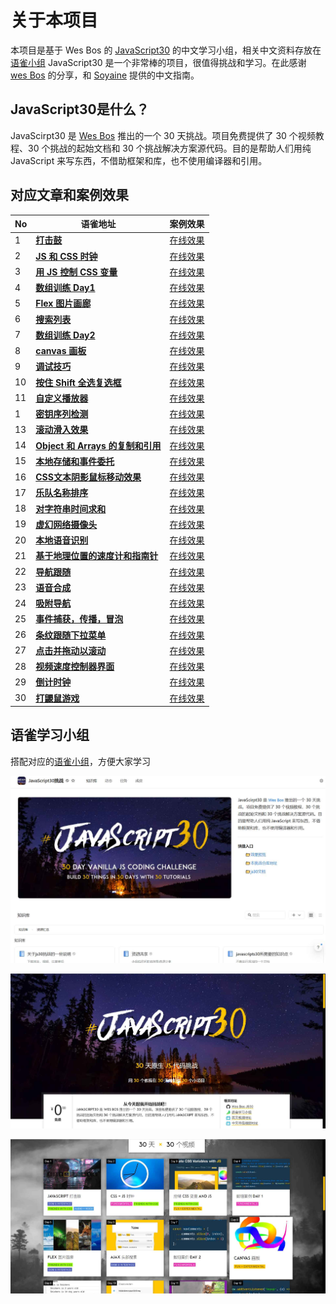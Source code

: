 # 关于本项目
本项目是基于 Wes Bos 的 [JavaScript30](https://github.com/wesbos/JavaScript30)  的中文学习小组，相关中文资料存放在[语雀小组](https://www.yuque.com/javascript30)
JavaScript30 是一个非常棒的项目，很值得挑战和学习。在此感谢 [wes Bos](https://github.com/wesbos) 的分享，和 [Soyaine](https://github.com/soyaine) 提供的中文指南。

## JavaScript30是什么？

JavaScirpt30 是 [Wes Bos](https://github.com/wesbos/JavaScript30) 推出的一个 30 天挑战。项目免费提供了 30 个视频教程、30 个挑战的起始文档和 30 个挑战解决方案源代码。目的是帮助人们用纯 JavaScript 来写东西，不借助框架和库，也不使用编译器和引用。

## 对应文章和案例效果
| No   | 语雀地址                                                     | 案例效果                                                     |
| ---- | ------------------------------------------------------------ | ------------------------------------------------------------ |
| 1    | [**打击鼓**](https://www.yuque.com/webproejcts/article/bmxxu3o1geardhla) | [在线效果](https://a-aronyang.github.io/JavaScript30/static/pages/day01%20Drum%20Kit/index.html) |
| 2    | [**JS 和 CSS 时钟**](https://www.yuque.com/webproejcts/article/naq5ourmihgclzef) | [在线效果](https://a-aronyang.github.io/JavaScript30/static/pages/day02%20JS%20and%20CSS%20Clock/index.html) |
| 3    | [**用 JS 控制 CSS 变量**](https://www.yuque.com/webproejcts/article/yeeofbfll5zmi2vo) | [在线效果](https://a-aronyang.github.io/JavaScript30/static/pages/day03%20CSS%20Variables/index.html) |
| 4    | [**数组训练 Day1**](https://www.yuque.com/webproejcts/article/fdxfu6vbf0vc4zix) | [在线效果](https://a-aronyang.github.io/JavaScript30/static/pages/day04%20Array%20Cardio%20Day%201/index.html) |
| 5    | [**Flex 图片画廊**](https://www.yuque.com/webproejcts/article/mofb2w9loke5ra1u) | [在线效果](https://a-aronyang.github.io/JavaScript30/static/pages/day05%20flex%20gallery/index.html) |
| 6    | [**搜索列表**](https://www.yuque.com/webproejcts/article/zm5tkigg60vu5wit) | [在线效果](https://a-aronyang.github.io/JavaScript30/static/pages/day06%20Type%20Ahead/index.html) |
| 7    | [**数组训练 Day2**](https://www.yuque.com/webproejcts/article/kihdlmycbm86wonk) | [在线效果](https://a-aronyang.github.io/JavaScript30/static/pages/day07%20Array%20Cardio%20Day%202/index.html) |
| 8    | [**canvas 画板**](https://www.yuque.com/webproejcts/article/sggka4gwrk00gl70) | [在线效果](https://a-aronyang.github.io/JavaScript30/static/pages/day08%20Fun%20with%20HTML5%20Canvas/index.html) |
| 9    | [**调试技巧**](https://www.yuque.com/webproejcts/article/mkc7ezx63o9vczw4) | [在线效果](https://a-aronyang.github.io/JavaScript30/static/pages/day09%20Dev%20Tools%20Domination/index.html) |
| 10   | [**按住 Shift 全选复选框**](https://www.yuque.com/webproejcts/article/ee7p9iqp7zr201qk) | [在线效果](https://a-aronyang.github.io/JavaScript30/static/pages/day10%20Hold%20Shift%20and%20Check%20Checkboxes/index.html) |
| 11   | [**自定义播放器**](https://www.yuque.com/webproejcts/article/sbvyl0adch3fq0yd) | [在线效果](https://a-aronyang.github.io/JavaScript30/static/pages/day11%20Custom%20Video%20Player/index.html) |
| 1    | [**密钥序列检测**](https://www.yuque.com/webproejcts/article/gmfp0sp7maipcy7s) | [在线效果](https://a-aronyang.github.io/JavaScript30/static//pages/day01%20Drum%20Kit/index.html) |
| 13   | [**滚动滑入效果**](https://www.yuque.com/webproejcts/article/ve7ln4ew6qxhlabc) | [在线效果](https://a-aronyang.github.io/JavaScript30/static/pages/day13%20Slide%20in%20on%20Scroll/index.html) |
| 14   | [**Object 和 Arrays 的复制和引用**](https://www.yuque.com/webproejcts/article/zk1yrply5tgu0frk) | [在线效果](https://a-aronyang.github.io/JavaScript30/static/pages/day14%20JavaScript%20References%20VS%20Copying/index.html) |
| 15   | [**本地存储和事件委托**](https://www.yuque.com/webproejcts/article/rxlq7a99wvb2h0ab) | [在线效果](https://a-aronyang.github.io/JavaScript30/static/pages/day15%20LocalStorage/index.html) |
| 16   | [**CSS文本阴影鼠标移动效果**](https://www.yuque.com/webproejcts/article/hr5aqgndszhndgn0) | [在线效果](https://a-aronyang.github.io/JavaScript30/static/pages/day16%20Mouse%20Move%20Shadow/index.html) |
| 17   | [**乐队名称排序**](https://www.yuque.com/webproejcts/article/yus3toivt5d3ukby) | [在线效果](https://a-aronyang.github.io/JavaScript30/static/pages/day17%20Sort%20Without%20Articles/index.html) |
| 18   | [**对字符串时间求和**](https://www.yuque.com/webproejcts/article/vf7fnxum733vgabv) | [在线效果](https://a-aronyang.github.io/JavaScript30/static//pages/day01%20Drum%20Kit/index.html) |
| 19   | [**虚幻网络摄像头**](https://www.yuque.com/webproejcts/article/znifvwmt5d1gi46f) | [在线效果](https://a-aronyang.github.io/JavaScript30/static/pages/day19%20Webcam%20Fun/index.html) |
| 20   | [**本地语音识别**](https://www.yuque.com/webproejcts/article/xbn2p61zr20uxw5g) | [在线效果](https://a-aronyang.github.io/JavaScript30/static/pages/day20%20Speech%20Detection/index.html) |
| 21   | [**基于地理位置的速度计和指南针**](https://www.yuque.com/webproejcts/article/hez73no8e7zs1iln) | [在线效果](https://a-aronyang.github.io/JavaScript30/static/pages/day21%20Geolocation/index.html) |
| 22   | [**导航跟随**](https://www.yuque.com/webproejcts/article/hpisxsbq6puetuiu) | [在线效果](https://a-aronyang.github.io/JavaScript30/static/pages/day22%20Follow%20Along%20Link%20Highlighter/index.html) |
| 23   | [**语音合成**](https://www.yuque.com/webproejcts/article/xbsq1qqkoknggyod) | [在线效果](https://a-aronyang.github.io/JavaScript30/static//pages/day23%20Speech%20Synthesis/index.html) |
| 24   | [**吸附导航**](https://www.yuque.com/webproejcts/article/stah82mexxqv345g) | [在线效果](https://a-aronyang.github.io/JavaScript30/static/pages/day24%20Sticky%20Nav/index.html) |
| 25   | [**事件捕获，传播，冒泡**](https://www.yuque.com/webproejcts/article/en82xw8ogg9tuq6f) | [在线效果](https://a-aronyang.github.io/JavaScript30/static/pages/day25%20Event%20Capture,%20Propagation,%20Bubbling%20and%20Once/index.html) |
| 26   | [**条纹跟随下拉菜单**](https://www.yuque.com/webproejcts/article/ab76yinglwphkb41) | [在线效果](https://a-aronyang.github.io/JavaScript30/static/pages/day26%20Stripe%20Follow%20Along%20Nav/index.html) |
| 27   | [**点击并拖动以滚动**](https://www.yuque.com/webproejcts/article/ehd2vd6nsvsdzkme) | [在线效果](https://a-aronyang.github.io/JavaScript30/static/pages/day27%20Click%20and%20Drag/index.html) |
| 28   | [**视频速度控制器界面**](https://yuque.com/webproejcts/article/qd09wvp3qtuk6zff) | [在线效果](https://a-aronyang.github.io/JavaScript30/static/pages/day28%20Video%20Speed%20Controller/index.html) |
| 29   | [**倒计时钟**](https://www.yuque.com/webproejcts/article/rlv1arhyf6kpmo0d) | [在线效果](https://a-aronyang.github.io/JavaScript30/static/pages/day29%20Countdown%20Timer/index.html) |
| 30   | [**打鼹鼠游戏**](https://www.yuque.com/webproejcts/article/whm2gogfa2ptn8t0) | [在线效果](https://a-aronyang.github.io/JavaScript30/static/pages/day30%20Whack%20A%20Mole/index.html) |



## 语雀学习小组

搭配对应的[语雀小组](https://www.yuque.com/javascript30)，方便大家学习

![](img/yuque.png)

![](img/js30-1.png)

![](img/js30-2.png)